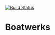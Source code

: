 [![Build Status](https://travis-ci.org/rnelson311/boatwerks.svg?branch=master)](https://travis-ci.org/rnelson311/boatwerks)

# Boatwerks
